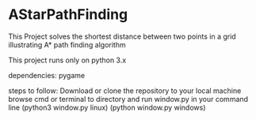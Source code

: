 # AStarPathFinding

This Project solves the shortest distance between two points in a grid illustrating A* path finding algorithm

This project runs only on python 3.x

dependencies: pygame

steps to follow:
  Download or clone the repository to your local machine
  browse cmd or terminal to directory and run window.py in your command line
  (python3 window.py linux)
  (python window.py windows)
